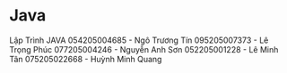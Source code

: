 # Java
Lập Trình JAVA
054205004685 - Ngô Trương Tín
095205007373 - Lê Trọng Phúc
077205004246 - Nguyễn Anh Sơn
052205001228 - Lê Minh Tân
075205022668 - Huỳnh Minh Quang
